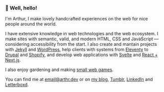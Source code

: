 ### 👋 Well, hello!

I'm Arthur, I make lovely handcrafted experiences on the web for nice people around the world.

I have extensive knowledge in web technologies and the web ecosystem. I make sites with semantic, valid, and modern HTML, CSS and JavaScript — considering accessibility from the start. I also create and mantain projects with [Jekyll](https://jekyllrb.com) and [WordPress](https://wordpress.org/), help clients with systems from [Eleventy](https://11ty.dev) to [Drupal](https://drupal.org/) and [Shopify](https://shopify.com), and develop web applications with [Svelte](https://svelte.dev/) and [React + Next.js](https://nextjs.org).

I also enjoy gardening and making [small web games](https://irrelefante.com.br/).

You can find me at <email@arthr.dev> or on [my blog](https://irrelefante.com.br), [Tumblr](https://www.tumblr.com/arthrfrts), [LinkedIn](https://www.linkedin.com/in/arthrfrts) and [Letterboxd](https://letterboxd.com/arthrfrts).
